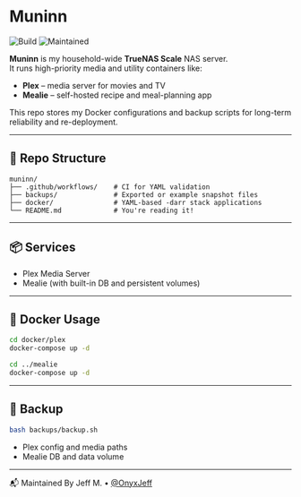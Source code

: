 # Muninn

![Build](https://github.com/OnyxJeff/Muninn/actions/workflows/build.yml/badge.svg)
![Maintained](https://img.shields.io/badge/maintained-yes-blue)

**Muninn** is my household-wide **TrueNAS Scale** NAS server.  
It runs high-priority media and utility containers like:

- **Plex** – media server for movies and TV
- **Mealie** – self-hosted recipe and meal-planning app

This repo stores my Docker configurations and backup scripts for long-term reliability and re-deployment.

---

## 📁 Repo Structure

```text
muninn/
├── .github/workflows/    # CI for YAML validation
├── backups/              # Exported or example snapshot files
├── docker/               # YAML-based -darr stack applications
└── README.md             # You're reading it!
```

---

## 📦 Services

- Plex Media Server
- Mealie (with built-in DB and persistent volumes)

---

## 🐳 Docker Usage

```bash
cd docker/plex
docker-compose up -d

cd ../mealie
docker-compose up -d
```

---

## 💾 Backup

```bash
bash backups/backup.sh
```

- Plex config and media paths
- Mealie DB and data volume

---

📬 Maintained By
Jeff M. • [@OnyxJeff](https://www.github.com/onyxjeff)
